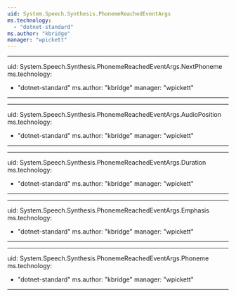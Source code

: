 ```yaml
---
uid: System.Speech.Synthesis.PhonemeReachedEventArgs
ms.technology: 
  - "dotnet-standard"
ms.author: "kbridge"
manager: "wpickett"
---
```


---
uid: System.Speech.Synthesis.PhonemeReachedEventArgs.NextPhoneme
ms.technology: 
  - "dotnet-standard"
ms.author: "kbridge"
manager: "wpickett"
---

---
uid: System.Speech.Synthesis.PhonemeReachedEventArgs.AudioPosition
ms.technology: 
  - "dotnet-standard"
ms.author: "kbridge"
manager: "wpickett"
---

---
uid: System.Speech.Synthesis.PhonemeReachedEventArgs.Duration
ms.technology: 
  - "dotnet-standard"
ms.author: "kbridge"
manager: "wpickett"
---

---
uid: System.Speech.Synthesis.PhonemeReachedEventArgs.Emphasis
ms.technology: 
  - "dotnet-standard"
ms.author: "kbridge"
manager: "wpickett"
---

---
uid: System.Speech.Synthesis.PhonemeReachedEventArgs.Phoneme
ms.technology: 
  - "dotnet-standard"
ms.author: "kbridge"
manager: "wpickett"
---
